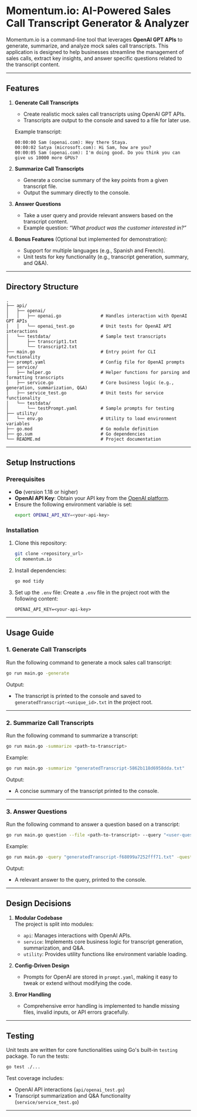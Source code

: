 # Momentum.io: AI-Powered Sales Call Transcript Generator & Analyzer

Momentum.io is a command-line tool that leverages **OpenAI GPT APIs** to generate, summarize, and analyze mock sales call transcripts. This application is designed to help businesses streamline the management of sales calls, extract key insights, and answer specific questions related to the transcript content.

---

## **Features**

1. **Generate Call Transcripts**

   - Create realistic mock sales call transcripts using OpenAI GPT APIs.
   - Transcripts are output to the console and saved to a file for later use.

   Example transcript:

   ```text
   00:00:00 Sam (openai.com): Hey there Staya.
   00:00:02 Satya (microsoft.com): Hi Sam, how are you?
   00:00:05 Sam (openai.com): I'm doing good. Do you think you can give us 10000 more GPUs?
   ```

2. **Summarize Call Transcripts**

   - Generate a concise summary of the key points from a given transcript file.
   - Output the summary directly to the console.

3. **Answer Questions**

   - Take a user query and provide relevant answers based on the transcript content.
   - Example question: _“What product was the customer interested in?”_

4. **Bonus Features** (Optional but implemented for demonstration):
   - Support for multiple languages (e.g., Spanish and French).
   - Unit tests for key functionality (e.g., transcript generation, summary, and Q&A).

---

## **Directory Structure**

```plaintext
.
├── api/
│   ├── openai/
│   │   ├── openai.go               # Handles interaction with OpenAI GPT APIs
│   │   └── openai_test.go          # Unit tests for OpenAI API interactions
│   └── testdata/                   # Sample test transcripts
│       ├── transcript1.txt
│       └── transcript2.txt
├── main.go                         # Entry point for CLI functionality
├── prompt.yaml                     # Config file for OpenAI prompts
├── service/
│   ├── helper.go                   # Helper functions for parsing and formatting transcripts
│   ├── service.go                  # Core business logic (e.g., generation, summarization, Q&A)
│   ├── service_test.go             # Unit tests for service functionality
│   └── testdata/
│       └── testPrompt.yaml         # Sample prompts for testing
├── utility/
│   └── env.go                      # Utility to load environment variables
├── go.mod                          # Go module definition
├── go.sum                          # Go dependencies
└── README.md                       # Project documentation
```

---

## **Setup Instructions**

### **Prerequisites**

- **Go** (version 1.18 or higher)
- **OpenAI API Key**: Obtain your API key from the [OpenAI platform](https://platform.openai.com/).
- Ensure the following environment variable is set:
  ```bash
  export OPENAI_API_KEY=<your-api-key>
  ```

### **Installation**

1. Clone this repository:
   ```bash
   git clone <repository_url>
   cd momentum.io
   ```
2. Install dependencies:

   ```bash
   go mod tidy
   ```

3. Set up the `.env` file:
   Create a `.env` file in the project root with the following content:
   ```plaintext
   OPENAI_API_KEY=<your-api-key>
   ```

---

## **Usage Guide**

### **1. Generate Call Transcripts**

Run the following command to generate a mock sales call transcript:

```bash
go run main.go -generate
```

Output:

- The transcript is printed to the console and saved to `generatedTranscript-<unique_id>.txt` in the project root.

---

### **2. Summarize Call Transcripts**

Run the following command to summarize a transcript:

```bash
go run main.go -summarize <path-to-transcript>
```

Example:

```bash
go run main.go -summarize "generatedTranscript-5862b118d6958dda.txt"
```

Output:

- A concise summary of the transcript printed to the console.

---

### **3. Answer Questions**

Run the following command to answer a question based on a transcript:

```bash
go run main.go question --file <path-to-transcript> --query "<user-question>"
```

Example:

```bash
go run main.go -query "generatedTranscript-f68099a7252fff71.txt" -question "What specific features or workflows does your team currently use in project management, and how do you envision an ideal solution improving these processes?"
```

Output:

- A relevant answer to the query, printed to the console.

---

## **Design Decisions**

1. **Modular Codebase**  
   The project is split into modules:

   - `api`: Manages interactions with OpenAI APIs.
   - `service`: Implements core business logic for transcript generation, summarization, and Q&A.
   - `utility`: Provides utility functions like environment variable loading.

2. **Config-Driven Design**

   - Prompts for OpenAI are stored in `prompt.yaml`, making it easy to tweak or extend without modifying the code.

3. **Error Handling**
   - Comprehensive error handling is implemented to handle missing files, invalid inputs, or API errors gracefully.

---

## **Testing**

Unit tests are written for core functionalities using Go's built-in `testing` package. To run the tests:

```bash
go test ./...
```

Test coverage includes:

- OpenAI API interactions (`api/openai_test.go`)
- Transcript summarization and Q&A functionality (`service/service_test.go`)

---
